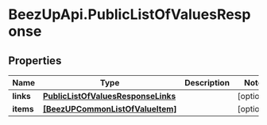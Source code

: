 # BeezUpApi.PublicListOfValuesResponse

## Properties
Name | Type | Description | Notes
------------ | ------------- | ------------- | -------------
**links** | [**PublicListOfValuesResponseLinks**](PublicListOfValuesResponseLinks.md) |  | [optional] 
**items** | [**[BeezUPCommonListOfValueItem]**](BeezUPCommonListOfValueItem.md) |  | [optional] 


